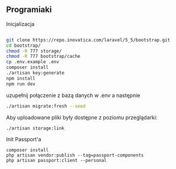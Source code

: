 ## Programiaki

Inicjalizacja

```bash

git clone https://repo.inovatica.com/laravel/5_5/bootstrap.git
cd bootstrap/
chmod -R 777 storage/
chmod -R 777 bootstrap/cache
cp .env.example .env
composer install
./artisan key:generate
npm install
npm run dev

```
uzupełnij połączenie z bazą danych w .env a następnie 

```bash
./artisan migrate:fresh --seed
```

Aby uploadowane pliki były dostępne z poziomu przeglądarki:

```bash
./artisan storage:link
```



Init Passport'a

```
composer install
php artisan vendor:publish --tag=passport-components
php artisan passport:client --personal
```
